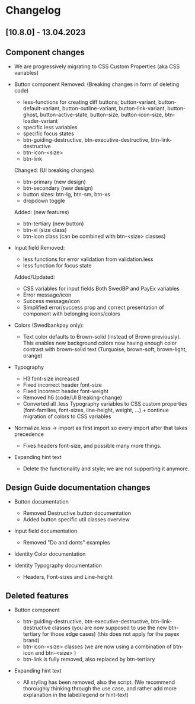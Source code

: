 # Changelog

## [10.8.0] - 13.04.2023

## Component changes
-   We are progressively migrating to CSS Custom Properties (aka CSS variables)

-   Button component
    Removed: (Breaking changes in form of deleting code)
    -   less-functions for creating diff buttons; button-variant, button-default-variant, button-outline-variant, button-link-variant, button-ghost, button-active-state, button-size, button-icon-size, btn-loader-variant
    -   specific less variables
    -   specific focus states
    -   btn-guiding-destructive, btn-executive-destructive, btn-link-destructive
    -   btn-icon-\<size>
    -   btn-link

    Changed: (UI breaking changes)
    -   btn-primary (new design)
    -   btn-secondary (new design)
    -   button sizes: btn-lg, btn-sm, btn-xs
    -   dropdown toggle

    Added: (new features)
    -   btn-tertiary (new button)
    -   btn-xl (size class)
    -   btn-icon class (can be combined with btn-\<size> classes)

-   Input field
    Removed:
    -   less functions for error validation from validation.less
    -   less function for focus state

    Added/Updated:
    -   CSS variables for input fields Both SwedBP and PayEx variables
    -   Error message/icon
    -   Success message/icon
    -   Simplified error/success prop and correct presentation of component with belonging icons/colors

-   Colors (Swedbankpay only):
    -   Text color defaults to Brown-solid (instead of Brown previously). This enables new background colors now having enough color contrast with brown-solid text (Turquoise, brown-soft, brown-light, orange)

-   Typography
    -   H3 font-size increased
    -   Fixed incorrect header font-size
    -   Fixed incorrect header font-weight
    -   Removed h6 (code/UI Breaking-change)
    -   Converted all .less Typography variables to CSS custom properties (font-families, font-sizes, line-height, weight, ...) + continue migration of colors to CSS variables

-   Normalize.less -> import as first import so every import after that takes precedence
    -   Fixes headers font-size, and possible many more things.

-   Expanding hint text
    -   Delete the functionality and style; we are not supporting it anymore.

## Design Guide documentation changes
-   Button documentation
    -   Removed Destructive button documentation
    -   Added button specific util classes overview

-   Input field documentation
    -   Removed "Do and donts" examples

-   Identity Color documentation

-   Identity Typography documentation
    -   Headers, Font-sizes and Line-height

## Deleted features
-   Button component
    -   btn-guiding-destructive, btn-executive-destructive, btn-link-destructive classes (you are now supposed to use the new btn-tertiary for those edge cases) (this does not apply for the payex brand)
    -   btn-icon-\<size> classes (we are now using a combination of btn-icon and btn-\<size> )
    -   btn-link is fully removed, also replaced by btn-tertiary

-   Expanding hint text
    -   All styling has been removed, also the script. (We recommend thoroughly thinking through the use case, and rather add more explanation in the label/legend or hint-text)
